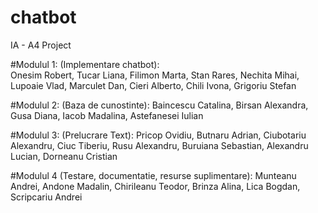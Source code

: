 # chatbot
IA - A4 Project 

#Modulul 1: (Implementare chatbot):  
Onesim Robert, Tucar Liana, Filimon Marta, Stan Rares, Nechita Mihai, Lupoaie Vlad, Marculet Dan, Cieri Alberto, Chili Ivona, Grigoriu Stefan 
  
#Modulul 2: (Baza de cunostinte):
Baincescu Catalina, Birsan Alexandra, Gusa Diana, Iacob Madalina, Astefanesei Iulian


#Modulul 3: (Prelucrare Text): 
Pricop Ovidiu, Butnaru Adrian, Ciubotariu Alexandru, Ciuc Tiberiu, Rusu Alexandru, Buruiana Sebastian, Alexandru Lucian, Dorneanu Cristian


#Modulul 4 (Testare, documentatie, resurse suplimentare): 
Munteanu Andrei, Andone Madalin, Chirileanu Teodor, Brinza Alina, Lica Bogdan, Scripcariu Andrei
